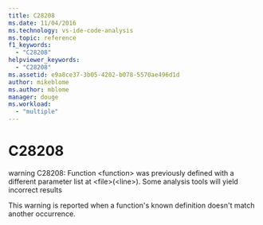 ```yaml
---
title: C28208
ms.date: 11/04/2016
ms.technology: vs-ide-code-analysis
ms.topic: reference
f1_keywords:
  - "C28208"
helpviewer_keywords:
  - "C28208"
ms.assetid: e9a8ce37-3b05-4202-b078-5570ae496d1d
author: mikeblome
ms.author: mblome
manager: douge
ms.workload:
  - "multiple"
---
```

# C28208
warning C28208: Function \<function> was previously defined with a different parameter list at \<file>(\<line>). Some analysis tools will yield incorrect results

 This warning is reported when a function's known definition doesn't match another occurrence.